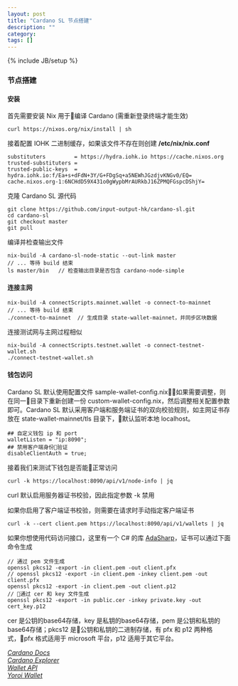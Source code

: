 ```yaml
---
layout: post
title: "Cardano SL 节点搭建"
description: ""
category: 
tags: []
---
```

{% include JB/setup %}


### 节点搭建

#### 安装

首先需要安装 Nix 用于编译 Cardano (需重新登录终端才能生效)

```
curl https://nixos.org/nix/install | sh
```

接着配置 IOHK 二进制缓存，如果该文件不存在则创建 **/etc/nix/nix.conf**

```
substituters         = https://hydra.iohk.io https://cache.nixos.org
trusted-substituters =
trusted-public-keys  = hydra.iohk.io:f/Ea+s+dFdN+3Y/G+FDgSq+a5NEWhJGzdjvKNGv0/EQ= cache.nixos.org-1:6NCHdD59X431o0gWypbMrAURkbJ16ZPMQFGspcDShjY=
```

克隆 Cardano SL 源代码

```
git clone https://github.com/input-output-hk/cardano-sl.git
cd cardano-sl
git checkout master
git pull
```

编译并检查输出文件

```
nix-build -A cardano-sl-node-static --out-link master
// ... 等待 build 结束
ls master/bin   // 检查输出目录是否包含 cardano-node-simple
```

#### 连接主网

```
nix-build -A connectScripts.mainnet.wallet -o connect-to-mainnet
// ... 等待 build 结束
./connect-to-mainnet  // 生成目录 state-wallet-mainnet，并同步区块数据
```

连接测试网与主网过程相似

```
nix-build -A connectScripts.testnet.wallet -o connect-testnet-wallet.sh
./connect-testnet-wallet.sh
```

#### 钱包访问

Cardano SL 默认使用配置文件 sample-wallet-config.nix，如果需要调整，则在同一目录下重新创建一份 custom-wallet-config.nix，然后调整相关配置参数即可。Cardano SL 默认采用客户端和服务端证书的双向校验规则，如主网证书存放在 state-wallet-mainnet/tls 目录下，默认监听本地 localhost。

```
## 自定义钱包 ip 和 port
walletListen = "ip:8090";
## 禁用客户端身份验证
disableClientAuth = true;
```

接着我们来测试下钱包是否能正常访问

```
curl -k https://localhost:8090/api/v1/node-info | jq
```

curl 默认启用服务器证书校验，因此指定参数 -k 禁用

如果你启用了客户端证书校验，则需要在请求时手动指定客户端证书

```
curl -k --cert client.pem https://localhost:8090/api/v1/wallets | jq
```

如果你想使用代码访问接口，这里有一个 C# 的库 [AdaSharp](https://github.com/KanLei/AdaSharp)，证书可以通过下面命令生成

```
// 通过 pem 文件生成
openssl pkcs12 -export -in client.pem -out client.pfx
// openssl pkcs12 -export -in client.pem -inkey client.pem -out client.pfx
openssl pkcs12 -export -in client.pem -out client.p12
// 通过 cer 和 key 文件生成
openssl pkcs12 -export -in public.cer -inkey private.key -out cert_key.p12
```

cer 是公钥的base64存储，key 是私钥的base64存储，pem 是公钥和私钥的base64存储；pkcs12 是公钥和私钥的二进制存储，有 pfx 和 p12 两种格式，pfx 格式适用于 microsoft 平台，p12 适用于其它平台。


[*Cardano Docs*](https://github.com/input-output-hk/cardano-sl/tree/develop/docs/)  
[*Cardano Explorer*](https://cardanoexplorer.com/)  
[*Wallet API*](https://cardanodocs.com/technical/wallet/api/v1/)  
[*Yoroi Wallet*](https://yoroi-wallet.com/)